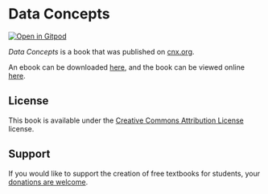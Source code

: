 # Data Concepts

[![Open in Gitpod](https://gitpod.io/button/open-in-gitpod.svg)](https://gitpod.io/from-referrer/)

_Data Concepts_ is a book that was published on [cnx.org](https://cnx.org/).

An ebook can be downloaded [here](https://github.com/cnx-user-books/cnxbook-data-concepts/releases/latest), and the book can be viewed online [here](https://github.com/cnx-user-books/cnxbook-data-concepts/releases/latest).

## License
This book is available under the [Creative Commons Attribution License](./LICENSE) license.

## Support
If you would like to support the creation of free textbooks for students, your [donations are welcome](https://riceconnect.rice.edu/donation/support-openstax-banner).
